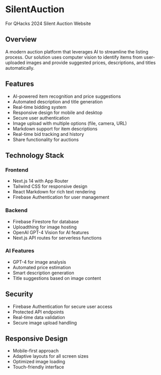 # SilentAuction
For QHacks 2024 Silent Auction Website

## Overview
A modern auction platform that leverages AI to streamline the listing process. Our solution uses computer vision to identify items from user-uploaded images and provide suggested prices, descriptions, and titles automatically.

## Features
- AI-powered item recognition and price suggestions
- Automated description and title generation
- Real-time bidding system
- Responsive design for mobile and desktop
- Secure user authentication
- Image upload with multiple options (file, camera, URL)
- Markdown support for item descriptions
- Real-time bid tracking and history
- Share functionality for auctions

## Technology Stack
### Frontend
- Next.js 14 with App Router
- Tailwind CSS for responsive design
- React Markdown for rich text rendering
- Firebase Authentication for user management

### Backend
- Firebase Firestore for database
- Uploadthing for image hosting
- OpenAI GPT-4 Vision for AI features
- Next.js API routes for serverless functions

### AI Features
- GPT-4 for image analysis
- Automated price estimation
- Smart description generation
- Title suggestions based on image content

## Security
- Firebase Authentication for secure user access
- Protected API endpoints
- Real-time data validation
- Secure image upload handling

## Responsive Design
- Mobile-first approach
- Adaptive layouts for all screen sizes
- Optimized image loading
- Touch-friendly interface
